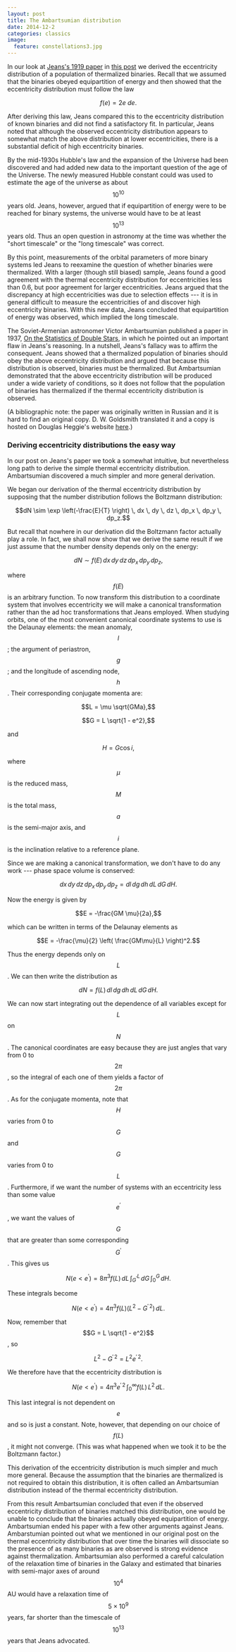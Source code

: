 ```yaml
---
layout: post
title: The Ambartsumian distribution
date: 2014-12-2
categories: classics
image:
  feature: constellations3.jpg
---
```


In our look at [Jeans's 1919 paper][1] in [this post][2] we derived the
eccentricity distribution of a population of thermalized binaries.  Recall
that we assumed that the binaries obeyed equipartition of energy and then
showed that the eccentricity distribution must follow the law

$$f(e) = 2e \: de.$$

After deriving this law, Jeans compared this to the eccentricity
distribution of known binaries and did not find a satisfactory fit.  In
particular, Jeans noted that although the observed eccentricity distribution
appears to somewhat match the above distribution at lower eccentricities,
there is a substantial deficit of high eccentricity binaries.  

By the mid-1930s Hubble's law and the expansion of the Universe had been
discovered and had added new data to the important question of the age of
the Universe.  The newly measured Hubble constant could was used to estimate
the age of the universe as about $$10^{10}$$ years old.  Jeans, however,
argued that if equipartition of energy were to be reached for binary
systems, the universe would have to be at least $$10^{13}$$ years old.  Thus
an open question in astronomy at the time was whether the "short timescale"
or the "long timescale" was correct.  

By this point, measurements of the orbital parameters of more binary systems
led Jeans to reexamine the question of whether binaries were thermalized.
With a larger (though still biased) sample, Jeans found a good agreement
with the thermal eccentricity distribution for eccentricities less than 0.6,
but poor agreement for larger eccentricities.  Jeans argued that the
discrepancy at high eccentricities was due to selection effects --- it is in
general difficult to measure the eccentricities of and discover high
eccentricity binaries.  With this new data, Jeans concluded that
equipartition of energy was observed, which implied the long timescale.

The Soviet-Armenian astronomer Victor Ambartsumian published a paper in
1937, [On the Statistics of Double Stars][3], in which he pointed out an
important flaw in Jeans's reasoning.  In a nutshell, Jeans's fallacy was to
affirm the consequent.  Jeans showed that a thermalized population of
binaries should obey the above eccentricity distribution and argued that
because this distribution is observed, binaries must be thermalized.  But
Ambartsumian demonstrated that the above eccentricity distribution will be
produced under a wide variety of conditions, so it does not follow that the
population of binaries has thermalized if the thermal eccentricity
distribution is observed. 

(A bibliographic note: the paper was originally written in Russian and it is
hard to find an original copy.  D.  W. Goldsmith translated it and a copy is
hosted on Douglas Heggie's website [here][4].)

### Deriving eccentricity distributions the easy way

In our post on Jeans's paper we took a somewhat intuitive, but nevertheless
long path to derive the simple thermal eccentricity distribution.
Ambartsumian discovered a much simpler and more general derivation.

We began our derivation of the thermal eccentricity distribution by
supposing that the number distribution follows the Boltzmann distribution:

$$dN \sim \exp \left(-\frac{E}{T} \right) \, dx \, dy \, dz \, dp_x \, dp_y
\, dp_z.$$

But recall that nowhere in our derivation did the Boltzmann factor actually
play a role.  In fact, we shall now show that we derive the same result if
we just assume that the number density depends only on the energy:

$$dN \sim f(E) \, dx \, dy \, dz \, dp_x \, dp_y \, dp_z,$$

where $$f(E)$$ is an arbitrary function.  To now transform this distribution
to a coordinate system that involves eccentricity we will make a canonical
transformation rather than the ad hoc transformations that Jeans employed.
When studying orbits, one of the most convenient canonical coordinate
systems to use is the Delaunay elements: the mean anomaly, $$l$$; the
argument of periastron, $$g$$; and the longitude of ascending node, $$h$$.
Their corresponding conjugate momenta are:

$$L = \mu \sqrt{GMa},$$

$$G = L \sqrt{1 - e^2},$$

and

$$H = G \cos i,$$

where $$\mu$$ is the reduced mass, $$M$$ is the total mass, $$a$$ is the
semi-major axis, and $$i$$ is the inclination relative to a reference
plane.

Since we are making a canonical transformation, we don't have to do any
work --- phase space volume is conserved:

$$dx \, dy \, dz \, dp_x \, dp_y \, dp_z = dl \, dg \, dh \, dL \, dG \,
dH.$$

Now the energy is given by

$$E = -\frac{GM \mu}{2a},$$

which can be written in terms of the Delaunay elements as

$$E = -\frac{\mu}{2} \left( \frac{GM\mu}{L} \right)^2.$$

Thus the energy depends only on $$L$$.  We can then write the distribution
as

$$dN = f(L) \, dl \, dg \, dh \, dL \, dG \, dH.$$

We can now start integrating out the dependence of all variables except for
$$L$$ on $$N$$.  The canonical coordinates are easy because they are just
angles that vary from 0 to $$2\pi$$, so the integral of each one of them
yields a factor of $$2 \pi$$.  As for the conjugate momenta, note that $$H$$
varies from 0 to $$G$$ and $$G$$ varies from 0 to $$L$$.  Furthermore, if we
want the number of systems with an eccentricity less than some value
$$e^{\prime}$$, we want the values of $$G$$ that are greater than some
corresponding $$G^{\prime}$$.  This gives us

$$N(e < e^{\prime}) = 8 \pi^3 f(L) \, dL \, \int_{G^{\prime}}^L \, dG \,
\int_0^G \, dH.$$

These integrals become

$$N(e < e^{\prime}) = 4 \pi^3 f(L) (L^2 - G^{\prime \, 2}) \, dL.$$

Now, remember that $$G = L \sqrt{1 - e^2}$$, so 

$$L^2 - G^{\prime \, 2} = L^2 e^{\prime \, 2}.$$

We therefore have that the eccentricity distribution is

$$N(e < e^{\prime}) = 4 \pi^3 e^{\prime \, 2} \, \int_0^{\infty} f(L) \, L^2
\, dL.$$

This last integral is not dependent on $$e$$ and so is just a constant.
Note, however, that depending on our choice of $$f(L)$$, it might not
converge.  (This was what happened when we took it to be the Boltzmann
factor.)

This derivation of the eccentricity distribution is much simpler and much
more general.  Because the assumption that the binaries are thermalized is
not required to obtain this distribution, it is often called an Ambartsumian
distribution instead of the thermal eccentricity distribution.

From this result Ambartsumian concluded that even if the observed
eccentricity distribution of binaries matched this distribution, one would
be unable to conclude that the binaries actually obeyed equipartition of
energy.  Ambartsumian ended his paper with a few other arguments against
Jeans.  Ambarstumian pointed out what we mentioned in our original post on
the thermal eccentricity distribution that over time the binaries will
dissociate so the presence of as many binaries as are observed is strong
evidence against thermalization.  Ambartsumian also performed a careful
calculation of the relaxation time of binaries in the Galaxy and estimated
that binaries with semi-major axes of around $$10^4$$ AU would have a
relaxation time of $$5 \times 10^9$$ years, far shorter than the timescale
of $$10^{13}$$ years that Jeans advocated.

[1]: http://adsabs.harvard.edu/abs/1919MNRAS..79..408J
[2]: ../../classics/thermal-eccentricities
[3]: ../../papers/ambartsumian37.pdf
[4]: http://www.maths.ed.ac.uk/~douglas/Ambartsumian1937001.pdf 
